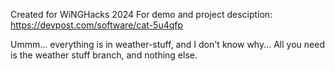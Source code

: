 Created for WiNGHacks 2024
For demo and project desciption: https://devpost.com/software/cat-5u4qfp


Ummm... everything is in weather-stuff, and I don't know why... All you need is the weather stuff branch, and nothing else.
